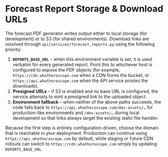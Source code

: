 # Forecast Report Storage & Download URLs

The forecast PDF generator writes output either to local storage (for development)
or to S3 (for shared environments). Download links are resolved through
`api/services/forecast_reports.py` using the following priority:

1. **`REPORTS_BASE_URL`** – when this environment variable is set, it is used verbatim
   for every generated report. Point this to whichever host is configured to expose
the PDF objects (for example, `https://cdn.whathoroscope.com` when a CDN fronts the
   bucket, or `https://api.whathoroscope.com` when the API service proxies the
   downloads).
2. **Presigned URLs** – if S3 is enabled and no base URL is configured, the service
   attempts to mint a presigned link to the uploaded object.
3. **Environment fallback** – when neither of the above paths succeeds, the code
   falls back to `https://api.whathoroscope.com/dev-assets/…` for production-like
   environments and `/dev-assets/…` during local development so that links always
   target the existing static file handler.

Because the first step is entirely configuration-driven, choose the domain that is
reachable in your deployment. Production can continue using
`https://api.whathoroscope.com` by default, while staging or future CDN rollouts can
switch to `https://cdn.whathoroscope.com` simply by updating `REPORTS_BASE_URL`.
